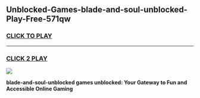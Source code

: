 
## Unblocked-Games-blade-and-soul-unblocked-Play-Free-571qw
<h3>
<a href="https://premium76.site?title=blade-and-soul-unblocked&ref=18A1">CLICK TO PLAY</a></h3>
<hr>

<h3>
<a href="https://premium76.site?title=blade-and-soul-unblocked&ref=18A1">CLICK 2 PLAY</a>
  
</h3>

<a href="https://premium76.site?title=blade-and-soul-unblocked&ref=18A1"><img src="https://clearcache.store/games.png"></a>


**blade-and-soul-unblocked games unblocked: Your Gateway to Fun and Accessible Online Gaming**
